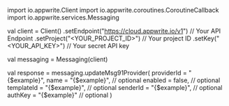 import io.appwrite.Client
import io.appwrite.coroutines.CoroutineCallback
import io.appwrite.services.Messaging

val client = Client()
    .setEndpoint("https://cloud.appwrite.io/v1") // Your API Endpoint
    .setProject("<YOUR_PROJECT_ID>") // Your project ID
    .setKey("<YOUR_API_KEY>") // Your secret API key

val messaging = Messaging(client)

val response = messaging.updateMsg91Provider(
    providerId = "{$example}",
    name = "{$example}", // optional
    enabled = false, // optional
    templateId = "{$example}", // optional
    senderId = "{$example}", // optional
    authKey = "{$example}" // optional
)

